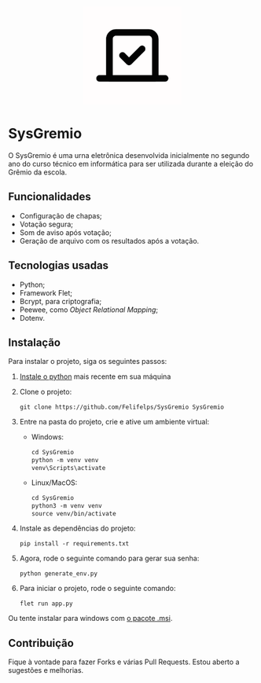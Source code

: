 <p align="center">
    <img src="/assets/icon.png" alt="Logo" width=200 height=200>
</p>

# SysGremio

O SysGremio é uma urna eletrônica desenvolvida inicialmente no segundo ano do curso técnico em informática para ser utilizada durante a eleição do Grêmio da escola.

## Funcionalidades

- Configuração de chapas;
- Votação segura;
- Som de aviso após votação;
- Geração de arquivo com os resultados após a votação.

## Tecnologias usadas

- Python;
- Framework Flet;
- Bcrypt, para criptografia;
- Peewee, como *Object Relational Mapping*;
- Dotenv.

## Instalação

Para instalar o projeto, siga os seguintes passos:

1. [Instale o python](https://www.python.org/downloads/) mais recente em sua máquina
2. Clone o projeto:

    ```
    git clone https://github.com/Felifelps/SysGremio SysGremio
    ```

3. Entre na pasta do projeto, crie e ative um ambiente virtual:

    - Windows:

        ```
        cd SysGremio
        python -m venv venv
        venv\Scripts\activate
        ```

    - Linux/MacOS:

        ```
        cd SysGremio
        python3 -m venv venv
        source venv/bin/activate
        ```

4. Instale as dependências do projeto:

    ```
    pip install -r requirements.txt
    ```

5. Agora, rode o seguinte comando para gerar sua senha:

    ```
    python generate_env.py
    ```

6. Para iniciar o projeto, rode o seguinte comando:

    ```
    flet run app.py
    ```

Ou tente instalar para windows com [o pacote .msi](https://github.com/Felifelps/SysGremio/releases/tag/windows).

## Contribuição

Fique à vontade para fazer Forks e várias Pull Requests. Estou aberto a sugestões e melhorias.
